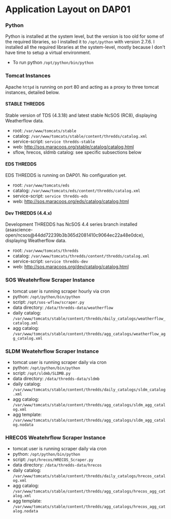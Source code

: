 # Application Layout on DAP01

### Python

Python is installed at the system level, but the version is too old for some of the required libraries, so I installed it to `/opt/python` with version 2.7.6.  I installed all the required libraries at the system-level, mostly because I don't have time to setup a virtual environment.

- To run python `/opt/python/bin/python`

### Tomcat Instances

Apache `httpd` is running on port 80 and acting as a proxy to three tomcat instances, detailed below.

#### STABLE THREDDS

Stable version of TDS (4.3.18) and latest stable NcSOS (RC8), displaying Weatherflow data.

- root: `/var/www/tomcats/stable`
- catalog: `/var/www/tomcats/stable/content/thredds/catalog.xml`
- service-script: `service thredds-stable`
- web: http://sos.maracoos.org/stable/catalog/catalog.html
- sflow, hrecos, sldmb catalog: see specific subsections below

#### EDS THREDDS

EDS THREDDS is running on DAP01. No configuration yet.

- root: `/var/www/tomcats/eds`
- catalog: `/var/www/tomcats/eds/content/thredds/catalog.xml`
- service-script: `service thredds-eds`
- web: http://sos.maracoos.org/eds/catalog/catalog.html

#### Dev THREDDS (4.4.x)

Development THREDDS has NcSOS 4.4 series branch installed (asascience-open/ncsos@44dd72239b3b365d2081410c9064ec22a48e0dce), displaying Weatherflow data.

- root: `/var/www/tomcats/thredds`
- catalog: `/var/www/tomcats/thredds/content/thredds/catalog.xml`
- service-script: `service thredds-dev`
- web: http://sos.maracoos.org/dev/catalog/catalog.html

### SOS Weatehrflow Scraper Instance

- tomcat user is running scraper hourly via cron
- python: `/opt/python/bin/python`
- script: `/opt/sos-wflow/scraper.py`
- data directory: `/data/thredds-data/weatherflow`
- daily catalog: `/var/www/tomcats/stable/content/thredds/daily_catalogs/weatherflow_catalog.xml`
- agg catalog: `/var/www/tomcats/stable/content/thredds/agg_catalogs/weatherflow_agg_catalog.xml`

### SLDM Weatehrflow Scraper Instance

- tomcat user is running scraper daily via cron
- python: `/opt/python/bin/python`
- script: `/opt/sldmb/SLDMB.py`
- data directory: `/data/thredds-data/sldmb`
- daily catalog: `/var/www/tomcats/stable/content/thredds/daily_catalogs/sldm_catalog.xml`
- agg catalog: `/var/www/tomcats/stable/content/thredds/agg_catalogs/sldm_agg_catalog.xml`
- agg template: `/var/www/tomcats/stable/content/thredds/agg_catalogs/sldm_agg_catalog.nodata`

### HRECOS Weatehrflow Scraper Instance

- tomcat user is running scraper daily via cron
- python: `/opt/python/bin/python`
- script: `/opt/hrecos/HRECOS_Scraper.py`
- data directory: `/data/thredds-data/hrecos`
- daily catalog: `/var/www/tomcats/stable/content/thredds/daily_catalogs/hrecos_catalog.xml`
- agg catalog: `/var/www/tomcats/stable/content/thredds/agg_catalogs/hrecos_agg_catalog.xml`
- agg template: `/var/www/tomcats/stable/content/thredds/agg_catalogs/hrecos_agg_catalog.nodata`



